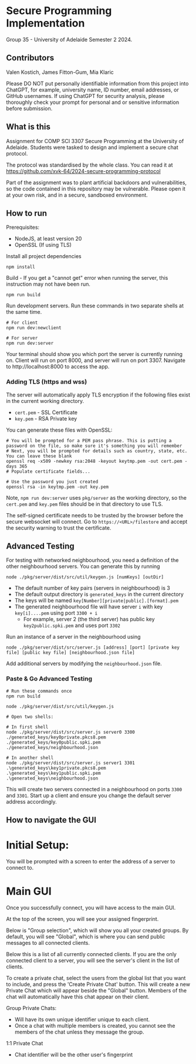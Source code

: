 # Secure Programming Implementation

Group 35 - University of Adelaide Semester 2 2024.

## Contributors
Valen Kostich,
James Fitton-Gum,
Mia Klaric

Please DO NOT put personally identifiable information from this project into ChatGPT, for example, university name, ID number, email addresses, or GitHub usernames. If using ChatGPT for security analysis, please thoroughly check your prompt for personal and or sensitive information before submission.

## What is this
Assignment for COMP SCI 3307 Secure Programming at the University of Adelaide.
Students were tasked to design and implement a secure chat protocol.

The protocol was standardised by the whole class. You can read it at https://github.com/xvk-64/2024-secure-programming-protocol

Part of the assignment was to plant artificial backdoors and vulnerabilities, so the
code contained in this repository may be vulnerable. Please open it at your own risk, and in a secure, sandboxed environment. 

## How to run
Prerequisites:
- NodeJS, at least version 20
- OpenSSL (If using TLS)

Install all project dependencies
```shell
npm install
```

Build - If you get a "cannot get" error when running the server, this instruction may not have been run.
``` shell
npm run build
```

Run development servers. Run these commands in two separate shells at the same time.
```shell
# For client
npm run dev:newclient

# For server
npm run dev:server
```

Your terminal should show you which port the server is currently running on. Client will run on port 8000, and server will run on port 3307. Navigate to http://localhost:8000 to access the app.

### Adding TLS (https and wss)
The server will automatically apply TLS encryption if the following files exist in the current working directory.
- `cert.pem` - SSL Certificate
- `key.pem` - RSA Private key

You can generate these files with OpenSSL:
```shell
# You will be prompted for a PEM pass phrase. This is putting a password on the file, so make sure it's something you will remember
# Next, you will be prompted for details such as country, state, etc. You can leave these blank
openssl req -x509 -newkey rsa:2048 -keyout keytmp.pem -out cert.pem -days 365
# Populate certificate fields...

# Use the password you just created
openssl rsa -in keytmp.pem -out key.pem
```

Note, `npm run dev:server` uses `pkg/server` as the working directory, so the `cert.pem` and `key.pem` files should be 
in that directory to use TLS.

The self-signed certificate needs to be trusted by the browser before the secure websocket will connect. Go to
`https://<URL>/filestore` and accept the security warning to trust the certificate.

## Advanced Testing
For testing with networked neighbourhood, you need a definition of the other neighbourhood servers. You can generate this by running
```shell
node ./pkg/server/dist/src/util/keygen.js [numKeys] [outDir]
```
- The default number of key pairs (servers in neighbourhood) is 3
- The default output directory is `generated_keys` in the current directory
- The keys will be named `key[Number][private|public].[format].pem`
- The generated neighbourhood file will have server `i` with key `key[i]....pem` using port `3300 + i`
  - For example, server 2 (the third server) has public key `key2public.spki.pem` and uses port `3302`

Run an instance of a server in the neighbourhood using
```shell
node ./pkg/server/dist/src/server.js [address] [port] [private key file] [public key file] [neighbourhood.json file]
```

Add additional servers by modifying the `neighbourhood.json` file.

### Paste & Go Advanced Testing
```shell
# Run these commands once
npm run build

node ./pkg/server/dist/src/util/keygen.js

# Open two shells:

# In first shell
node ./pkg/server/dist/src/server.js server0 3300 ./generated_keys/key0private.pkcs8.pem ./generated_keys/key0public.spki.pem ./generated_keys/neighbourhood.json

# In another shell
node ./pkg/server/dist/src/server.js server1 3301 .\generated_keys\key1private.pkcs8.pem .\generated_keys\key1public.spki.pem .\generated_keys\neighbourhood.json
```
This will create two servers connected in a neighbourhood on ports `3300` and `3301`. Start up a client and ensure you change the default server address accordingly. 

## How to navigate the GUI

# Initial Setup:

You will be prompted with a screen to enter the address of a server to connect to. 
 

# Main GUI
Once you successfully connect, you will have access to the main GUI.

At the top of the screen, you will see your assigned fingerprint.

Below is "Group selection", which will show you all your created groups. By default, you will see "Global", which is where you can send public messages to all connected clients.

Below this is a list of all currently connected clients. If you are the only connected client to a server, you will see the server's client in the list of clients. 

To create a private chat, select the users from the global list that you want to include, and press the 'Create Private Chat' button.
This will create a new Private Chat which will appear beside the "Global" button. Members of the chat will automatically have this chat appear on their client. 

Group Private Chats:
- Will have its own unique identifier unique to each client. 
- Once a chat with multiple members is created, you cannot see the members of the chat unless they message the group. 

1:1 Private Chat
- Chat identifier will be the other user's fingerprint


